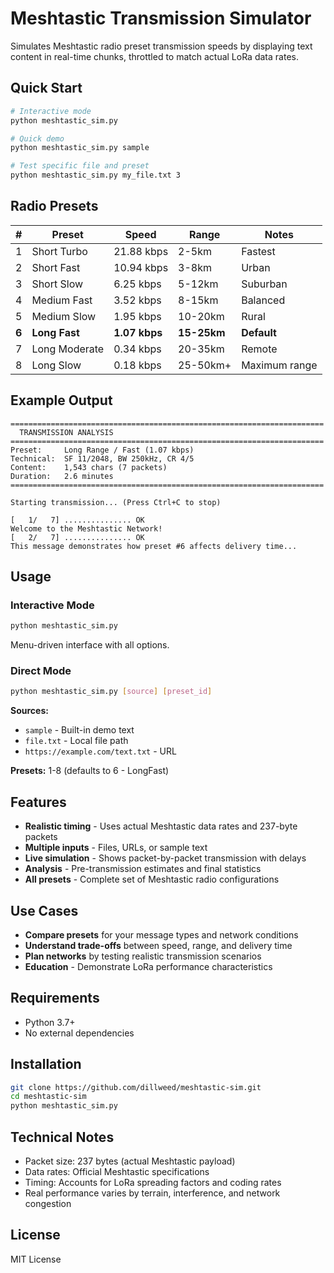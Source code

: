 # Meshtastic Transmission Simulator

Simulates Meshtastic radio preset transmission speeds by displaying text content in real-time chunks, throttled to match actual LoRa data rates.

## Quick Start

```bash
# Interactive mode
python meshtastic_sim.py

# Quick demo
python meshtastic_sim.py sample

# Test specific file and preset
python meshtastic_sim.py my_file.txt 3
```

## Radio Presets

| # | Preset | Speed | Range | Notes |
|---|--------|-------|-------|-------|
| 1 | Short Turbo | 21.88 kbps | 2-5km | Fastest |
| 2 | Short Fast | 10.94 kbps | 3-8km | Urban |
| 3 | Short Slow | 6.25 kbps | 5-12km | Suburban |
| 4 | Medium Fast | 3.52 kbps | 8-15km | Balanced |
| 5 | Medium Slow | 1.95 kbps | 10-20km | Rural |
| **6** | **Long Fast** | **1.07 kbps** | **15-25km** | **Default** |
| 7 | Long Moderate | 0.34 kbps | 20-35km | Remote |
| 8 | Long Slow | 0.18 kbps | 25-50km+ | Maximum range |

## Example Output

```
======================================================================
  TRANSMISSION ANALYSIS
======================================================================
Preset:     Long Range / Fast (1.07 kbps)
Technical:  SF 11/2048, BW 250kHz, CR 4/5
Content:    1,543 chars (7 packets)
Duration:   2.6 minutes
======================================================================

Starting transmission... (Press Ctrl+C to stop)

[   1/   7] ............... OK
Welcome to the Meshtastic Network!
[   2/   7] ............... OK
This message demonstrates how preset #6 affects delivery time...
```

## Usage

### Interactive Mode
```bash
python meshtastic_sim.py
```
Menu-driven interface with all options.

### Direct Mode
```bash
python meshtastic_sim.py [source] [preset_id]
```

**Sources:**
- `sample` - Built-in demo text
- `file.txt` - Local file path  
- `https://example.com/text.txt` - URL

**Presets:** 1-8 (defaults to 6 - LongFast)

## Features

- **Realistic timing** - Uses actual Meshtastic data rates and 237-byte packets
- **Multiple inputs** - Files, URLs, or sample text
- **Live simulation** - Shows packet-by-packet transmission with delays
- **Analysis** - Pre-transmission estimates and final statistics
- **All presets** - Complete set of Meshtastic radio configurations

## Use Cases

- **Compare presets** for your message types and network conditions
- **Understand trade-offs** between speed, range, and delivery time
- **Plan networks** by testing realistic transmission scenarios
- **Education** - Demonstrate LoRa performance characteristics

## Requirements

- Python 3.7+
- No external dependencies

## Installation

```bash
git clone https://github.com/dillweed/meshtastic-sim.git
cd meshtastic-sim
python meshtastic_sim.py
```

## Technical Notes

- Packet size: 237 bytes (actual Meshtastic payload)
- Data rates: Official Meshtastic specifications
- Timing: Accounts for LoRa spreading factors and coding rates
- Real performance varies by terrain, interference, and network congestion

## License

MIT License